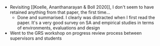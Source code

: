 - Revisiting [[Koelle, Ananthanarayan & Boll 2020]], I don't seem to have retained anything from that paper, the first time...
	- Done and summarised. I clearly was distracted when I first read the paper. It's a very good survey on SA and empirical studies in terms of environments, evaluations and design
- Went to the GRS workshop on progress review process between supervisors and students